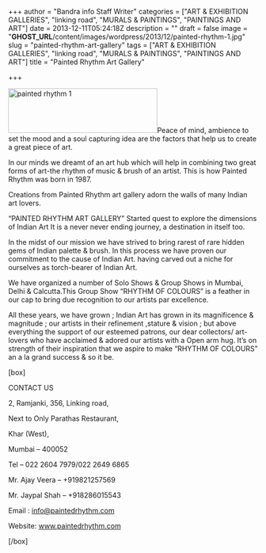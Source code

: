 +++
author = "Bandra info Staff Writer"
categories = ["ART &amp; EXHIBITION GALLERIES", "linking road", "MURALS &amp; PAINTINGS", "PAINTINGS AND ART"]
date = 2013-12-11T05:24:18Z
description = ""
draft = false
image = "__GHOST_URL__/content/images/wordpress/2013/12/painted-rhythm-1.jpg"
slug = "painted-rhythm-art-gallery"
tags = ["ART &amp; EXHIBITION GALLERIES", "linking road", "MURALS &amp; PAINTINGS", "PAINTINGS AND ART"]
title = "Painted Rhythm Art Gallery"

+++


<p><a href="https://i1.wp.com/bandra.info/wp-content/uploads/2013/12/painted-rhythm-1.jpg?ssl=1"><img loading="lazy" class="size-full wp-image-5063 alignright" alt="painted rhythm 1" src="https://i1.wp.com/bandra.info/wp-content/uploads/2013/12/painted-rhythm-1.jpg?resize=301%2C90&#038;ssl=1" width="301" height="90" srcset="https://i1.wp.com/bandra.info/wp-content/uploads/2013/12/painted-rhythm-1.jpg?w=301&amp;ssl=1 301w, https://i1.wp.com/bandra.info/wp-content/uploads/2013/12/painted-rhythm-1.jpg?resize=300%2C89&amp;ssl=1 300w" sizes="(max-width: 301px) 100vw, 301px" data-recalc-dims="1" /></a>Peace of mind, ambience to set the mood and a soul capturing idea are the factors that help us to create a great piece of art.</p>
<p>In our minds we dreamt of an art hub which will help in combining two great forms of art-the rhythm of music &amp; brush of an artist. This is how Painted Rhythm was born in 1987.</p>
<p>Creations from Painted Rhythm art gallery adorn the walls of many Indian art lovers.</p>
<p>&#8220;PAINTED RHYTHM ART GALLERY&#8221; Started quest to explore the dimensions of Indian Art It is a never never ending journey, a destination in itself too.</p>
<p>In the midst of our mission we have strived to bring rarest of rare hidden gems of Indian palette &amp; brush. In this process we have proven our commitment to the cause of Indian Art. having carved out a niche for ourselves as torch-bearer of Indian Art.</p>
<p>We have organized a number of Solo Shows &amp; Group Shows in Mumbai, Delhi &amp; Calcutta.This Group Show &#8220;RHYTHM OF COLOURS&#8221; is a feather in our cap to bring due recognition to our artists par excellence.</p>
<p>All these years, we have grown ; Indian Art has grown in its magnificence &amp; magnitude ; our artists in their refinement ,stature &amp; vision ; but above everything the support of our esteemed patrons, our dear collectors/ art-lovers who have acclaimed &amp; adored our artists with a Open arm hug. It’s on strength of their inspiration that we aspire to make &#8220;RHYTHM OF COLOURS&#8221; an a la grand success &amp; so it be.</p>
<p>[box]</p>
<p>CONTACT US</p>
<p>2, Ramjanki, 356, Linking road,</p>
<p>Next to Only Parathas Restaurant,</p>
<p>Khar (West),</p>
<p>Mumbai &#8211; 400052</p>
<p>Tel &#8211; 022 2604 7979/022 2649 6865</p>
<p>Mr. Ajay Veera &#8211; +919821257569</p>
<p>Mr. Jaypal Shah &#8211; +918286015543</p>
<p>Email : <a href="mailto:info@paintedrhythm.com">info@paintedrhythm.com</a></p>
<p>Website: <a href="https://www.paintedrhythm.com">www.paintedrhythm.com</a></p>
<p>[/box]</p>




